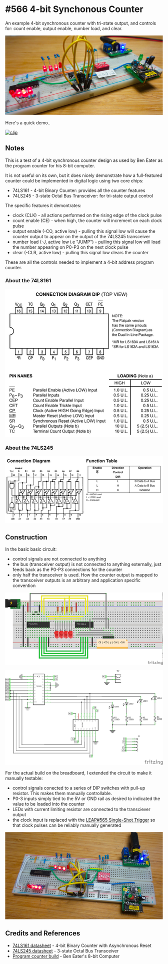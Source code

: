 # #566 4-bit Synchonous Counter

An example 4-bit synchronous counter with tri-state output, and controls for: count enable, output enable, number load, and clear.

![Build](./assets/4bitSynchonousCounter_build.jpg?raw=true)

Here's a quick demo..

[![clip](https://img.youtube.com/vi/jA2nFYgjZJw/0.jpg)](https://www.youtube.com/watch?v=jA2nFYgjZJw)

## Notes

This is a test of a 4-bit synchronous counter design as used by Ben Eater as the program counter for his 8-bit computer.

It is not useful on its own, but it does nicely demonstrate how a full-featured counter could be implemented in digital logic
using two core chips:

* 74LS161 - 4-bit Binary Counter: provides all the counter features
* 74LS245 - 3-state Octal Bus Transceiver: for tri-state output control

The specific features it demontrates:

* clock (CLK) - all actions performed on the rising edge of the clock pulse
* count enable (CE) - when high, the counter will increment on each clock pulse
* output enable (-CO, active low) - pulling this signal low will cause the counter output to appear on the output of the 74LS245 transceiver
* number load (-J, active low i.e "JUMP") - pulling this signal low will load the number appearing on P0-P3 on the next clock pulse
* clear (-CLR, active low) - pulling this signal low clears the counter

These are all the controls needed to implement a 4-bit address program counter.

### About the 74LS161

![74LS161](./assets/74LS161.jpg?raw=true)

### About the 74LS245

![74LS245](./assets/74LS245.jpg?raw=true)

## Construction

In the basic basic circuit:

* control signals are not connected to anything
* the bus (transceiver output) is not connected to anything externally, just feeds back as the P0-P3 connections for the counter
* only half the transceiver is used. How the counter output is mapped to the transceiver outputs is an arbitrary and application specific convention

![Breadboard](./assets/4bitSynchonousCounter_bb.jpg?raw=true)

![Schematic](./assets/4bitSynchonousCounter_schematic.jpg?raw=true)

For the actual build on the breadboard, I extended the circuit to make it manually testable:

* control signals conected to a series of DIP switches with pull-up resistor. This makes them manually controllable.
* P0-3 inputs simply tied to the 5V or GND rail as desired to indicated the value to be loaded into the counter
* LEDs with current limiting resistor are connected to the transciever output
* the clock input is replaced with the [LEAP#565 Single-Shot Trigger](../../BreadboardBling/SingleShotTrigger) so that clock pulses can be reliably manually generated

![4bitSynchonousCounter_bb_build](./assets/4bitSynchonousCounter_bb_build.jpg?raw=true)

## Credits and References

* [74LS161 datasheet](https://www.futurlec.com/74LS/74LS161.shtml) - 4-bit Binary Counter with Asynchronous Reset
* [74LS245 datasheet](https://www.futurlec.com/74LS/74LS245.shtml) - 3-state Octal Bus Transceiver
* [Program counter build](https://youtu.be/tNwU7pK_3tk) - Ben Eater's 8-bit Computer
